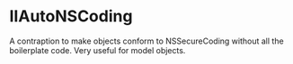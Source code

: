 # IIAutoNSCoding
A contraption to make objects conform to NSSecureCoding without all the boilerplate code. Very useful for model objects.
